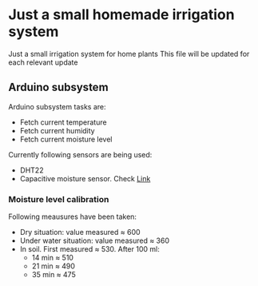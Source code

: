 # Just a small homemade irrigation system
Just a small irrigation system for home plants
This file will be updated for each relevant update

## Arduino subsystem
Arduino subsystem tasks are:
- Fetch current temperature
- Fetch current humidity
- Fetch current moisture level

Currently following sensors are being used:
- DHT22 
- Capacitive moisture sensor. Check [Link](https://www.switchdoc.com/2018/11/tutorial-capacitive-moisture-sensor-grove/)

### Moisture level calibration
Following meausures have been taken:
- Dry situation: value measured &approx; 600
- Under water situation: value measured &approx; 360
- In soil. First measured &approx; 530. After 100 ml:
  - 14 min &approx; 510
  - 21 min &approx; 490
  - 35 min &approx; 475


